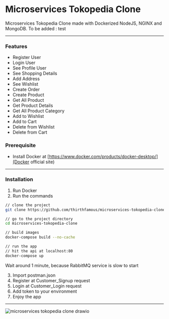 # Microservices Tokopedia Clone 
Microservices Tokopedia Clone made with Dockerized NodeJS, NGINX and MongoDB. To be added : test

---

### Features
* Register User
* Login User
* See Profile User
* See Shopping Details
* Add Address
* See Wishlist
* Create Order
* Create Product
* Get All Product
* Get Product Details
* Get All Product Category
* Add to Wishlist
* Add to Cart
* Delete from Wishlist
* Delete from Cart

### Prerequisite
* Install Docker at [https://www.docker.com/products/docker-desktop/](Docker official site)

---

### Installation
1. Run Docker
2. Run the commands 
```sh
// clone the project
git clone https://github.com/thirthfamous/microservices-tokopedia-clone.git

// go to the project directory
cd microservices-tokopedia-clone

// build images
docker-compose build --no-cache 

// run the app
// hit the api at localhost:80
docker-compose up
```
Wait around 1 minute, because RabbitMQ service is slow to start

3. Import postman.json
4. Register at Customer_Signup request
5. Login at Customer_Login request
6. Add token to your environment
7. Enjoy the app

---


![microservices tokopedia clone drawio](https://user-images.githubusercontent.com/30696403/167250318-28a5fc99-9acf-413f-abd5-ba9f4c734915.png)

